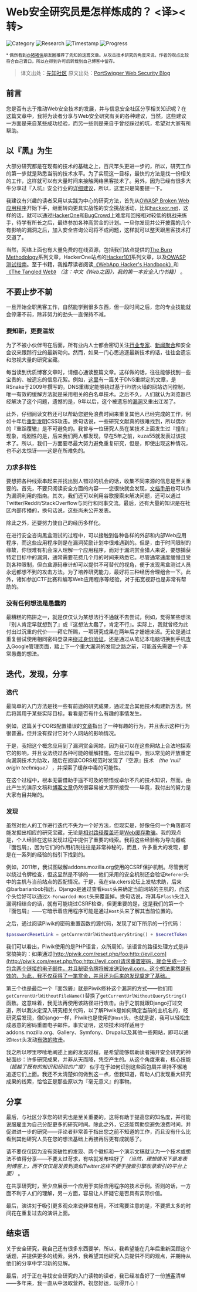 # Web安全研究员是怎样炼成的？ <译><转>

![Category](https://img.shields.io/badge/category-methodology-blue.svg)
![Research](https://img.shields.io/badge/research-web_security-blue.svg)
![Timestamp](https://img.shields.io/badge/timestamp-1527560495-lightgrey.svg)
![Progress](https://img.shields.io/badge/progress-100%25-brightgreen.svg)

<small>* 偶然看到[@猪猪侠](http://weibo.com/ringzero)朋友圈推荐了先知的这篇文章。从攻击技术研究的角度来说，作者的观点比较符合自己胃口，所以在得到许可后转载到自己博客中留存。</small>

> 译文出处：[先知社区](https://xz.aliyun.com/t/2358)
> 原文出处：[PortSwigger Web Security Blog](https://portswigger.net/blog/so-you-want-to-be-a-web-security-researcher)

## 前言

您是否有志于推动Web安全技术的发展，并与信息安全社区分享相关知识呢？在这篇文章中，我将为读者分享与Web安全研究有关的各种建议，当然，这些建议一方面是来自某些成功经验，而另一些则是来自于曾经踩过的坑，希望对大家有所帮助。

## 以『黑』为生

大部分研究都是在现有的技术的基础之上，百尺竿头更进一步的，所以，研究工作的第一步就是熟悉当前的技术水平。为了实现这一目标，最快的方法是找一份相关的工作，这样就可以有大量时间来接触网络黑客技术了。另外，因为已经有很多大牛分享过『入坑』安全行业的[详细建议](https://medium.com/@niruragu/so-you-want-to-be-a-security-engineer-d8775976afb7)，所以，这里只是简要提一下。

我建议有兴趣的读者采用以实践为中心的研究方法，首先从[OWASP Broken Web应用程序](https://www.owasp.org/index.php/OWASP_Broken_Web_Applications_Project)开始下手，继而转向更具实战性的安全挑战活动，比如[hackxor.net](https://hackxor.net/)，这样的话，就可以通过[HackerOne](https://hackerone.com/)和[BugCrowd](https://bugcrowd.com/)上难度和回报相对较低的挑战来练手，待学有所长之后，最终参加各种高赏金的计划。一旦你发现并公开披露的几个有影响的漏洞之后，加入安全咨询公司将不成问题，这样就可以整天跟黑客技术打交道了。

当然，网络上面也有大量免费的在线资源，包括我们站点提供的[The Burp Methodology](https://support.portswigger.net/customer/portal/articles/2326039-the-burp-methodology)系列文章，HackerOne站点的[Hacker101](https://www.hackerone.com/hacker101)系列文章，以及[OWASP测试指南](https://www.owasp.org/index.php/OWASP_Testing_Guide_v4_Table_of_Contents)。至于书籍，我推荐读者阅读[《WebApp Hacker's Handbook》](https://www.amazon.com/Web-Application-Hackers-Handbook-Exploiting-ebook/dp/B005LVQA9S)和[《The Tangled Web》](https://nostarch.com/tangledweb) *（注：中文《Web之困》，我的第一本安全入门书籍）* 。

## 不要止步不前

一旦开始全职黑客工作，自然能学到很多东西，但一段时间之后，您的专业技能就会停滞不前，除非努力的劲头一直保持不减。

### 要知新，更要温故

为了不被小伙伴甩在后面，所有业内人士都会密切关注[行业专家](https://twitter.com/albinowax/following)、[新闻聚合](https://www.reddit.com/r/netsec/)和安全会议来跟踪行业的最新动向。然而，如果一门心思追逐最新技术的话，往往会遗忘和忽视大量的研究宝藏。

每当读到优质博客文章时，请细心通读整篇文章。这样做的话，往往能够找到一些宝贵的、被遗忘的信息花絮。例如，[这里](https://web.archive.org/web/20110403015721/http://ha.ckers.org:80/blog/20091201/dns-rebinding-video/)有一篇关于DNS重绑定的文章，是RSnake于2009年撰写的。DNS重绑定能够绕过基于IP/防火墙的网站访问控制，唯一有效的缓解方法就是采用相关的白名单技术。之后不久，人们就认为浏览器已经解决了这个问题，遗憾的是，9年以后，这个被遗忘的[漏洞](https://bugs.chromium.org/p/project-zero/issues/detail?id=1524)又重出江湖了。

此外，仔细阅读文档还可以帮助您避免浪费时间来重复其他人已经完成的工作，例如十年后[重新发明](https://twitter.com/LiveOverflow/status/967122565058715648)CSS攻击。换句话说，一些研究文献真的很难找到，所以偶尔的『重蹈覆辙』是不可避免的。我曾与一位研究人员在某技术上面发生过『撞车』现象，戏剧性的是，后来我们两人都发现，早在5年之前，kuza55就发表过该技术了。所以，我们一方面要尽最大努力避免重复研究，但是，即使出现这种情况，也不必太惊讶——这是在所难免的。

### 力求多样性

要想把各种线索串起来并找出别人错过的机会的话，收集不同来源的信息是至关重要的。首先，不要只阅读安全方面的内容——您很快就会发现，[文档手册](http://blog.portswigger.net/2015/08/server-side-template-injection.html#FreeMarker)也可以作为漏洞利用的指南。其次，我们还可以利用谷歌搜索来解决问题，还可以通过Twitter/Reddit/StackOverflow与同行和同事交流。最后，还有大量的知识是在社区内部传播的，换句话说，这些尚未公开发表。

除此之外，还要努力使自己的经历多样化。

在进行安全咨询黑盒测试的过程中，可以接触到各种各样的外部和内部Web应用程序，而这些应用程序则是在漏洞奖励计划中很难遇到的。但是，由于时间限制的缘故，你很难有机会深入理解一个应用程序，而对于漏洞赏金猎人来说，要想捕获特定目标中的漏洞，通常需要花费几个月的时间来熟悉它。尽管通常速度缓慢且受到各种限制，但白盒源码审计却可以提供不可替代的视角，便于发现黑盒测试人员永远都想不到的攻击方法。为了培养研究能力，最好将三种经历合理组合一下。此外，诸如参加CTF比赛和编写Web应用程序等经验，对于拓宽视野也是非常有帮助的。

### 没有任何想法是愚蠢的

最糟糕的陷阱之一，就是仅仅认为某想法行不通就不去尝试，例如，觉得某些想法『别人肯定早就想到了』或『这想法太蠢了，肯定不行』。实际上，我就曾经为此付出过沉重的代价——拜它所赐，一项研究成果在两年后才姗姗来迟。无论是通过重复尝试使用相同密码登录来[绕过身份验证](https://blog.rapid7.com/2012/06/11/cve-2012-2122-a-tragically-comedic-security-flaw-in-mysql/)，还是通过从笔记本电脑切换到手机[攻入](https://medium.com/bugbountywriteup/bypassing-googles-fix-to-access-their-internal-admin-panels-12acd3d821e3)Google管理页面，踏上下一个重大漏洞的发现之路之前，可能首先需要一个非常愚蠢的想法。

## 迭代，发现，分享

### 迭代

最简单的入门方法是找一些有前途的研究成果，通过混合其他技术构建新方法，然后将其用于某些实际目标，看看是否有什么有趣的事情发生。

例如，这篇关于CORS配置错误的[文章](https://ejj.io/misconfigured-cors/index.html)指出了一种有趣的行为，并且表示这种行为很普遍，但并没有探讨它对个人网站的影响情况。

于是，我把这个概念应用到了漏洞赏金网站，因为我可以在这些网站上合法地探索它的影响，并且设法绕过各种可能的缓解措施。在此过程中，我以常见的开放重定向漏洞技术为助攻，随后在阅读CORS规范时发现了『空源』技术 *（the ‘null’ origin technique）* ，并探索了缓存中毒的可能性。

在这个过程中，根本无需借助于遥不可及的顿悟或卓尔不凡的技术知识，然而，由此产生的演示文稿和[博客文章](https://portswigger.net/blog/exploiting-cors-misconfigurations-for-bitcoins-and-bounties)仍然很容易被大家所接受——毕竟，我付出的努力是大家有目共睹的。

### 发现

虽然对他人的工作进行迭代不失为一个好方法，但现实是，好像任何一个角落都可能发掘出相应的研究宝藏，无论是[相对路径覆盖](http://www.thespanner.co.uk/2014/03/21/rpo/)还是[Web缓存欺骗](https://omergil.blogspot.co.uk/2017/02/web-cache-deception-attack.html)。我的观点是，个人经验在这些发现过程中提供了重要的线索。我将这些经验称为导向器或『面包屑』，因为它们的作用机制往往是非常神秘的，而且，许多重大的发现，都是在一系列的经验的指引下找到的。

例如，2011年，我试图破解addons.mozilla.org使用的CSRF保护机制。尽管我可以绕过令牌检查，但这显然是不够的——他们采用的安全机制还会验证`Referer`头中的主机与当前站点的匹配情况。于是，我在sla.ckers论坛上发帖求助，后来@barbarianbob指出，Django是通过查看`Host`头来确定当前网站的主机的，而这个头恰好可以通过`X-Forwarded-Host`头来覆盖掉。换句话说，将其与`Flash`头注入漏洞相结合的话，就有可能绕过CSRF检查，但更重要的是，这是我们的第一个『面包屑』——它暗示着应用程序可能是通过`Host`头来了解其当前位置的。

之后，通过阅读Piwik的密码重置函数的源代码，发现了如下所示的一行代码：

```php
$passwordResetLink = getCurrentUrlWithoutQueryString() + $secretToken
```

我们可以看出，Piwik使用的是PHP语言，众所周知，该语言的路径处理方式是非常搞笑的：如果通过[http://piwik.com/reset.php/foo;http://evil.com](http://piwik.com/reset.php/foo;http://evil.com)请求重置密码，就会生成一个包含两个链接的电子邮件，并且秘密令牌将被发送到evil.com。这个想法果然是有效的，为此，我不仅获得了一笔赏金，并且还为后来的发现奠定了基础。

第三个也是最后一个『面包屑』就是Piwik修补这个漏洞的方式——他们用`getCurrentUrlWithoutFileName()`替换了`getCurrentUrlWithoutQueryString()`函数。这意味着，我无法再使用该路径进行攻击。由于之前就跟Django打过交道，所以我决定深入研究相关代码，以了解Piwik是如何确定当前的主机名的，经研究后发现，像Django一样，Piwik也是使用的`Host`头，也就是说，我可以轻松生成恶意的密码重置电子邮件。事实证明，这项技术同样适用于addons.mozilla.org、Gallery、Symfony、Drupal以及其他一些网站，即可以通过`Host`头发动[有效的攻击](https://www.skeletonscribe.net/2013/05/practical-http-host-header-attacks.html)。

我之所以啰里啰嗦地阐述上面的发现过程，是希望能够帮助读者揭开安全研究的神秘面纱：许多研究成果，并非从天而降，凭空产生的。从这个角度来看，核心技能 *（超越了既有的知识和经验的广度）* 似乎在于如何识别这些面包屑并坚持不懈地追逐它们上面。我还不太清楚如何做到这一点，但我知道，帮助人们发现重大研究成果的线索，恰恰正是那些原以为『毫无意义』的事物。

## 分享

最后，与社区分享您的研究也是至关重要的。这将有助于提高您的知名度，并可能说服雇主为自己分配更多的研究时间。除此之外，它还能帮助您避免浪费时间，并促进进一步的研究——评论者非常善于指出您之前不知道的工作，而且没有什么比看到其他研究人员在您的想法基础上再接再厉更有成就感了。

请不要仅仅因为没有突破性的发现、两个徽标和一个演示文稿就认为一个技术或想法不值得分享——不要太过苛求，有啥就发布啥好了 *（当然，理想情况下是发表到博客上，而不仅仅是发表到类似Twitter这样不便于搜索引擎收录索引的平台上面）* 。

在共享研究时，至少应展示一个应用于实际应用程序的技术示例。否则的话，一方面不利于人们的理解，另一方面，容易让人怀疑它是否具有实际价值。

最后，演讲对于吸引更多观众来说非常有用，不过需要注意的是，不要把太多的时间花在重复过去的演讲上面。

## 结束语

关于安全研究，我自己还有很多东西要学，所以，我希望能在几年后重新回顾这个话题，并提供更多的线索。另外，我希望其他研究人员提供不同的观点，并期待从他们的分享中学习新的见解。

最后，对于正在寻找安全研究的入门读物的读者，我已经准备好了一份[博客](https://skeletonscribe.net/#inspiration)清单——多年来，我一直从中汲取营养。祝您好运，玩得开心！
